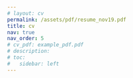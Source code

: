 ```yaml
---
# layout: cv
permalink: /assets/pdf/resume_nov19.pdf
title: cv
nav: true
nav_order: 5
# cv_pdf: example_pdf.pdf
# description: 
# toc:
#   sidebar: left
---
```

